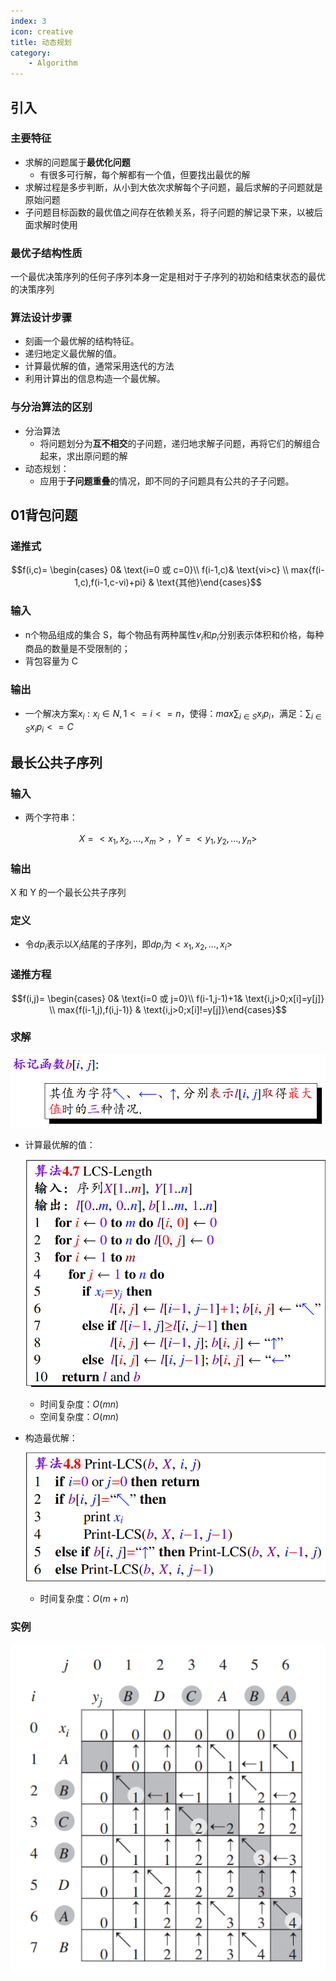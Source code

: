 ```yaml
---
index: 3
icon: creative
title: 动态规划
category: 
    - Algorithm
---
```


## 引入

### 主要特征

- 求解的问题属于**最优化问题**
  - 有很多可行解，每个解都有一个值，但要找出最优的解
- 求解过程是多步判断，从小到大依次求解每个子问题，最后求解的子问题就是原始问题
- 子问题目标函数的最优值之间存在依赖关系，将子问题的解记录下来，以被后面求解时使用

### 最优子结构性质

一个最优决策序列的任何子序列本身一定是相对于子序列的初始和结束状态的最优的决策序列

### 算法设计步骤

- 刻画一个最优解的结构特征。
- 递归地定义最优解的值。
- 计算最优解的值，通常采用迭代的方法
- 利用计算出的信息构造一个最优解。

### 与分治算法的区别

- 分治算法
  - 将问题划分为**互不相交**的子问题，递归地求解子问题，再将它们的解组合起来，求出原问题的解
- 动态规划：
  - 应用于**子问题重叠**的情况，即不同的子问题具有公共的子子问题。

## 01背包问题

### 递推式

$$f(i,c)= \begin{cases} 0& \text{i=0 或 c=0}\\ f(i-1,c)& \text{vi>c} \\ max{f(i-1,c),f(i-1,c-vi)+pi} & \text{其他}\end{cases}$$

### 输入

- n个物品组成的集合 S，每个物品有两种属性$v_i$和$p_i$分别表示体积和价格，每种商品的数量是不受限制的；
- 背包容量为 C

### 输出

- 一个解决方案${x_i:x_i \in N,1<=i<=n}$，使得：$max\sum_{i \in S}x_ip_i$，满足：$\sum_{i\in S}x_ip_i<=C$

## 最长公共子序列

### 输入

- 两个字符串：

$$X=<x_1,x_2,...,x_m>，Y=<y_1,y_2,...,y_n>$$

### 输出

X 和 Y 的一个最长公共子序列

### 定义

- 令$dp_i$表示以$X_i$结尾的子序列，即$dp_i$为$<x_1,x_2,...,x_i>$

### 递推方程

$$f(i,j)= \begin{cases} 0& \text{i=0 或 j=0}\\ f(i-1,j-1)+1& \text{i,j>0;x[i]=y[j]} \\ max{f(i-1,j),f(i,j-1)} & \text{i,j>0;x[i]!=y[j]}\end{cases}$$

### 求解

![image-20220617225812206](https://raw.githubusercontent.com/CoderWDD/myImages/main/blog_images/image-20220617225812206.png)

- 计算最优解的值：

  ![image-20220617225822792](https://raw.githubusercontent.com/CoderWDD/myImages/main/blog_images/image-20220617225822792.png)

  - 时间复杂度：$O(mn)$
  - 空间复杂度：$O(mn)$

- 构造最优解：

  ![image-20220617230033062](https://raw.githubusercontent.com/CoderWDD/myImages/main/blog_images/image-20220617230033062.png)

  - 时间复杂度：$O(m+n)$

### 实例

![image-20220617230109165](https://raw.githubusercontent.com/CoderWDD/myImages/main/blog_images/image-20220617230109165.png)